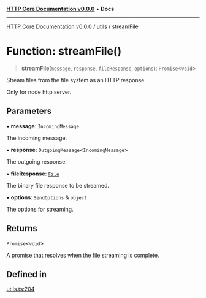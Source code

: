[**HTTP Core Documentation v0.0.0**](../../README.md) • **Docs**

***

[HTTP Core Documentation v0.0.0](../../modules.md) / [utils](../README.md) / streamFile

# Function: streamFile()

> **streamFile**(`message`, `response`, `fileResponse`, `options`): `Promise`\<`void`\>

Stream files from the file system as an HTTP response.

Only for node http server.

## Parameters

• **message**: `IncomingMessage`

The incoming message.

• **response**: `OutgoingMessage`\<`IncomingMessage`\>

The outgoing response.

• **fileResponse**: [`File`](../../file/File/classes/File.md)

The binary file response to be streamed.

• **options**: `SendOptions` & `object`

The options for streaming.

## Returns

`Promise`\<`void`\>

A promise that resolves when the file streaming is complete.

## Defined in

[utils.ts:204](https://github.com/stonemjs/http-core/blob/3497087dac965583296f5092cd519a9aa0728373/src/utils.ts#L204)

